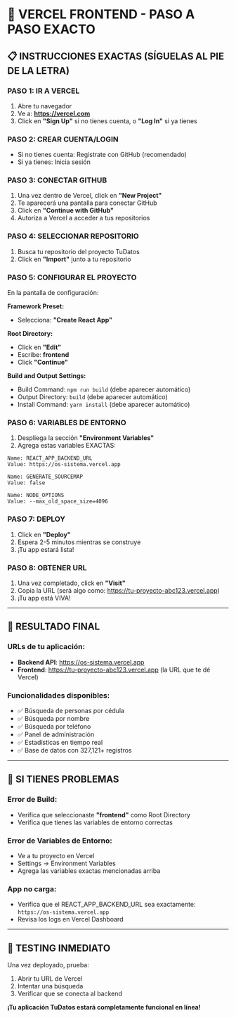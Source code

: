 # 🚀 VERCEL FRONTEND - PASO A PASO EXACTO

## 📋 INSTRUCCIONES EXACTAS (SÍGUELAS AL PIE DE LA LETRA)

### **PASO 1: IR A VERCEL**
1. Abre tu navegador
2. Ve a: **https://vercel.com**
3. Click en **"Sign Up"** si no tienes cuenta, o **"Log In"** si ya tienes

### **PASO 2: CREAR CUENTA/LOGIN**
- Si no tienes cuenta: Registrate con GitHub (recomendado)
- Si ya tienes: Inicia sesión

### **PASO 3: CONECTAR GITHUB**
1. Una vez dentro de Vercel, click en **"New Project"**
2. Te aparecerá una pantalla para conectar GitHub
3. Click en **"Continue with GitHub"**
4. Autoriza a Vercel a acceder a tus repositorios

### **PASO 4: SELECCIONAR REPOSITORIO**
1. Busca tu repositorio del proyecto TuDatos
2. Click en **"Import"** junto a tu repositorio

### **PASO 5: CONFIGURAR EL PROYECTO**
En la pantalla de configuración:

**Framework Preset:**
- Selecciona: **"Create React App"**

**Root Directory:**
- Click en **"Edit"**
- Escribe: **frontend**
- Click **"Continue"**

**Build and Output Settings:**
- Build Command: `npm run build` (debe aparecer automático)
- Output Directory: `build` (debe aparecer automático)
- Install Command: `yarn install` (debe aparecer automático)

### **PASO 6: VARIABLES DE ENTORNO**
1. Despliega la sección **"Environment Variables"**
2. Agrega estas variables EXACTAS:

```
Name: REACT_APP_BACKEND_URL
Value: https://os-sistema.vercel.app

Name: GENERATE_SOURCEMAP  
Value: false

Name: NODE_OPTIONS
Value: --max_old_space_size=4096
```

### **PASO 7: DEPLOY**
1. Click en **"Deploy"**
2. Espera 2-5 minutos mientras se construye
3. ¡Tu app estará lista!

### **PASO 8: OBTENER URL**
1. Una vez completado, click en **"Visit"**
2. Copia la URL (será algo como: https://tu-proyecto-abc123.vercel.app)
3. ¡Tu app está VIVA!

---

## 🎯 RESULTADO FINAL

### URLs de tu aplicación:
- **Backend API**: https://os-sistema.vercel.app
- **Frontend**: https://tu-proyecto-abc123.vercel.app (la URL que te dé Vercel)

### Funcionalidades disponibles:
- ✅ Búsqueda de personas por cédula
- ✅ Búsqueda por nombre
- ✅ Búsqueda por teléfono
- ✅ Panel de administración
- ✅ Estadísticas en tiempo real
- ✅ Base de datos con 327,121+ registros

---

## 🔧 SI TIENES PROBLEMAS

### Error de Build:
- Verifica que seleccionaste **"frontend"** como Root Directory
- Verifica que tienes las variables de entorno correctas

### Error de Variables de Entorno:
- Ve a tu proyecto en Vercel
- Settings → Environment Variables
- Agrega las variables exactas mencionadas arriba

### App no carga:
- Verifica que el REACT_APP_BACKEND_URL sea exactamente: `https://os-sistema.vercel.app`
- Revisa los logs en Vercel Dashboard

---

## 📱 TESTING INMEDIATO

Una vez deployado, prueba:
1. Abrir tu URL de Vercel
2. Intentar una búsqueda
3. Verificar que se conecta al backend

**¡Tu aplicación TuDatos estará completamente funcional en línea!**